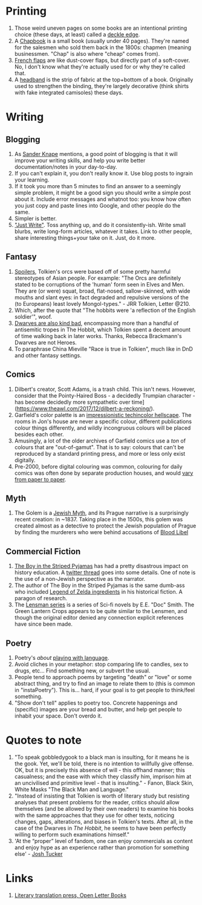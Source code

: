 # Printing
1. Those weird uneven pages on some books are an intentional printing choice (these days, at least) called a [deckle edge](https://en.wikipedia.org/wiki/Deckle).
1. A [Chapbook](https://en.wikipedia.org/wiki/Chapbook) is a small book (usually under 40 pages). They're named for the salesmen who sold them back in the 1800s: chapmen (meaning businessmen. "Chap" is also where "cheap" comes from).
1. [French flaps](https://rhollick.wordpress.com/2018/12/20/french-flaps/) are like dust-cover flaps, but directly part of a soft-cover. No, I don't know what they're actually used for or why they're called that.
1. A [headband](https://www.bookbindingworkshopsg.com/how-to-make-a-headband-for-book-binding/) is the strip of fabric at the top+bottom of a book. Originally used to strengthen the binding, they're largely decorative (think shirts with fake integrated camisoles) these days.

# Writing
## Blogging
1. As [Sander Knape](https://sanderknape.com/2020/04/why-great-write-blog-posts/) mentions, a good point of blogging is that it will improve your writing skills, and help you write better documentation/notes in your day-to-day.
1. If you can't explain it, you don't really know it. Use blog posts to ingrain your learning.
1. If it took you more than 5 minutes to find an answer to a seemingly simple problem, it might be a good sign you should write a simple post about it. Include error messages and whatnot too: you know how often you just copy and paste lines into Google, and other people do the same.
1. Simpler is better.
1. ["Just Write"](https://www.sarasoueidan.com/desk/just-write/). Toss anything up, and do it consistently-ish. Write small blurbs, write long-form articles, whatever it takes. Link to other people, share interesting things+your take on it. Just, do it more.

## Fantasy
1. [Spoilers](https://jamesmendezhodes.com/blog/2019/1/13/orcs-britons-and-the-martial-race-myth-part-i-a-species-built-for-racial-terror), Tolkien's orcs were based off of some pretty harmful stereotypes of Asian people. For example: "The Orcs are definitely stated to be corruptions of the 'human' form seen in Elves and Men. They are (or were) squat, broad, flat-nosed, sallow-skinned, with wide mouths and slant eyes: in fact degraded and repulsive versions of the (to Europeans) least lovely Mongol-types." - JRR Tolkien, Letter @210.
1. Which, after the quote that "The hobbits were 'a reflection of the English soldier'", woof.
1. [Dwarves are also kind bad](https://dc.swosu.edu/cgi/viewcontent.cgi?article=1172&context=mythlore), encompassing more than a handful of antisemitic tropes in The Hobbit, which Tolkien spent a decent amount of time walking back in later works. Thanks, Rebecca Brackmann's Dwarves are not Heroes.
1. To paraphrase China Mieville "Race is true in Tolkien", much like in DnD and other fantasy settings.

## Comics
1. Dilbert's creator, Scott Adams, is a trash child. This isn't news. However, consider that the Pointy-Haired Boss - a decidedly Trumpian character - has become decidedly more sympathetic over time](https://www.theawl.com/2017/12/dilbert-a-reckoning/).
1. Garfield's color palette is an [impressionistic techincolor hellscape](http://wondermark.com/garfield-color/). The rooms in Jon's house are never a specific colour, different publications colour things differently, and wildly incongruous colours will be placed besides each other.
1. Amusingly, a lot of the older archives of Garfield comics use a *ton* of colours that are "out-of-gamut". That is to say: colours that can't be reproduced by a standard printing press, and more or less only exist digitally.
1. Pre-2000, before digital colouring was common, colouring for daily comics was often done by separate production houses, and would [vary from paper to paper](http://wondermark.com/garfield-color/).

## Myth
1. The Golem is a [Jewish Myth](https://www.youtube.com/watch?v=pUBVSH6hBvY), and its Prague narrative is a surprisingly recent creation: in ~1837. Taking place in the 1500s, this golem was created almost as a detective to protect the Jewish population of Prague by finding the murderers who were behind accusations of [Blood Libel](https://en.wikipedia.org/wiki/Blood_libel)

## Commercial Fiction
1. [The Boy in the Striped Pyjamas](https://en.wikipedia.org/wiki/The_Boy_in_the_Striped_Pyjamas#Educational_implications) has had a pretty disastrous impact on history education. A [twitter thread](https://twitter.com/gwenckatz/status/1487530360703361024) goes into some details. One of note is the use of a non-Jewish perspective as the narrator.
1. The author of The Boy in the Striped Pyjamas is the same dumb-ass who included [Legend of Zelda ingredients](https://twitter.com/DanaSchwartzzz/status/1290099395220799488?ref_src=twsrc%5Etfw) in his historical fiction. A paragon of research.
1. The [Lensman series](https://en.wikipedia.org/wiki/Lensman_series) is a series of Sci-fi novels by E.E. "Doc" Smith. The Green Lantern Crops appears to be quite similar to the Lensmen, and though the original editor denied any connection explicit references have since been made.

## Poetry
1. Poetry's *about* [playing with language](https://youtu.be/arE2yyQe1PY). 
1. Avoid cliches in your metaphor: stop comparing life to candles, sex to drugs, etc... Find something new, or subvert the usual.
1. People tend to approach poems by targeting "death" or "love" or some abstract thing, and try to find an image to relate them to (this is common in "instaPoetry"). This is... hard, if your goal is to get people to think/feel something.
1. "Show don't tell" applies to poetry too. Concrete happenings and (specific) images are your bread and butter, and help get people to inhabit your space. Don't overdo it.

# Quotes to note
1. "To speak gobbledygook to a black man is insulting, for it means he is the gook. Yet, we'll be told, there is no intention to willfully give offense. OK, but it is precisely this absence of will - this offhand manner; this casualness; and the ease with which they classify him, imprison him at an uncivilised and primitive level - that is insulting." - Fanon, Black Skin, White Masks "The Black Man and Language."
1. "Instead of insisting that Tolkien is worth of literary study but resisting analyses that present problems for the reader, critics should allow themselves (and be allowed by their own readers) to examine his books with the same approaches that they use for other texts, noticing changes, gaps, alterations, and biases in Tolkien's texts. After all, in the case of the Dwarves in *The Hobbit*, he seems to have been perfectly willing to perform such examinations himself."
1. 'At the “proper” level of fandom, one can enjoy commercials as content and enjoy hype as an experience rather than promotion for something else' - [Josh Tucker](https://reallifemag.com/passion-play/)


# Links
1. [Literary translation press, Open Letter Books](https://www.openletterbooks.org)
